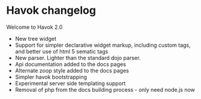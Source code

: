 Havok changelog
===============

Welcome to Havok 2.0

- New tree widget
- Support for simpler declarative widget markup, including custom tags, and better use of html 5 sematic tags
- New parser. Lighter than the standard dojo parser.
- Api documentation added to the docs pages
- Alternate zoop style added to the docs pages
- Simpler havok bootstrapping
- Experimental server side templating support
- Removal of php from the docs building process - only need node.js now
